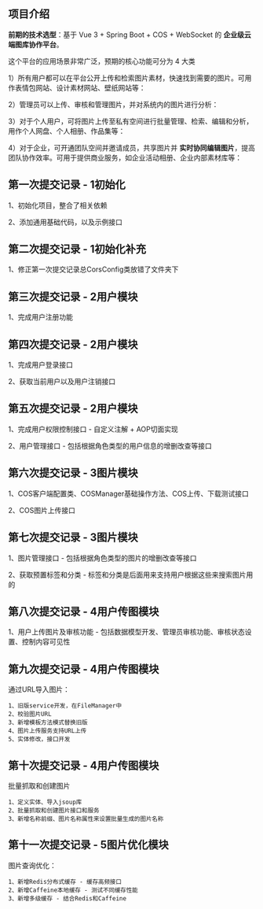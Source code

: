 ## 项目介绍

**前期的技术选型**：基于 Vue 3 + Spring Boot + COS + WebSocket 的 **企业级云端图库协作平台**。

这个平台的应用场景非常广泛，预期的核心功能可分为 4 大类

1）所有用户都可以在平台公开上传和检索图片素材，快速找到需要的图片。可用作表情包网站、设计素材网站、壁纸网站等：

2）管理员可以上传、审核和管理图片，并对系统内的图片进行分析：

3）对于个人用户，可将图片上传至私有空间进行批量管理、检索、编辑和分析，用作个人网盘、个人相册、作品集等：

4）对于企业，可开通团队空间并邀请成员，共享图片并 **实时协同编辑图片**，提高团队协作效率。可用于提供商业服务，如企业活动相册、企业内部素材库等：

## 第一次提交记录 - 1初始化

1、初始化项目，整合了相关依赖

2、添加通用基础代码，以及示例接口

## 第二次提交记录 - 1初始化补充

1、修正第一次提交记录总CorsConfig类放错了文件夹下

## 第三次提交记录 - 2用户模块

1、完成用户注册功能

## 第四次提交记录 - 2用户模块

1、完成用户登录接口

2、获取当前用户以及用户注销接口

## 第五次提交记录 - 2用户模块

1、完成用户权限控制接口 - 自定义注解 + AOP切面实现

2、用户管理接口 - 包括根据角色类型的用户信息的增删改查等接口

## 第六次提交记录 - 3图片模块

1、COS客户端配置类、COSManager基础操作方法、COS上传、下载测试接口

2、COS图片上传接口

## 第七次提交记录 - 3图片模块

1、图片管理接口 - 包括根据角色类型的图片的增删改查等接口

2、获取预置标签和分类 - 标签和分类是后面用来支持用户根据这些来搜索图片用的

## 第八次提交记录 - 4用户传图模块

1、用户上传图片及审核功能 - 包括数据模型开发、管理员审核功能、审核状态设置、控制内容可见性

## 第九次提交记录 - 4用户传图模块

通过URL导入图片：
    
    1、旧版service开发，在FileManager中
    2、校验图片URL
    3、新增模板方法模式替换旧版
    4、图片上传服务支持URL上传
    5、实体修改，接口开发

## 第十次提交记录 - 4用户传图模块

批量抓取和创建图片

    1、定义实体、导入jsoup库
    2、批量抓取和创建图片接口和服务
    3、新增名称前缀、图片名称属性来设置批量生成的图片名称

## 第十一次提交记录 - 5图片优化模块
图片查询优化：

    1、新增Redis分布式缓存 - 缓存高频接口
    2、新增Caffeine本地缓存 - 测试不同缓存性能
    3、新增多级缓存 - 结合Redis和Caffeine
